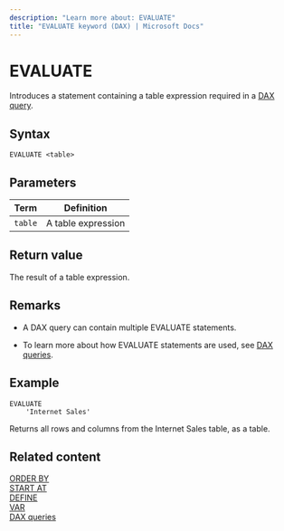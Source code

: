 ```yaml
---
description: "Learn more about: EVALUATE"
title: "EVALUATE keyword (DAX) | Microsoft Docs"
---
```

# EVALUATE
  
Introduces a statement containing a table expression required in a [DAX query](dax-queries.md).

## Syntax  
  
```dax
EVALUATE <table>  
```
  
## Parameters  
  
|Term|Definition|  
|--------|--------------|  
|`table`|A table expression|  
  
## Return value

The result of a table expression.

## Remarks

- A DAX query can contain multiple EVALUATE statements.

- To learn more about how EVALUATE statements are used, see [DAX queries](dax-queries.md).

## Example

```dax
EVALUATE
    'Internet Sales'
```

Returns all rows and columns from the Internet Sales table, as a table.

## Related content

[ORDER BY](orderby-statement-dax.md)  
[START AT](startat-statement-dax.md)  
[DEFINE](define-statement-dax.md)  
[VAR](var-dax.md)  
[DAX queries](dax-queries.md)  
